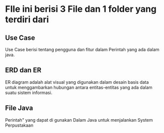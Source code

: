 # FIle ini berisi 3 File dan 1 folder yang terdiri dari 
## Use Case
Use Case berisi tentang pengguna dan fitur dalam Perintah yang ada dalam java.

## ERD dan ER
ER diagram adalah alat visual yang digunakan dalam desain basis data untuk menggambarkan hubungan antara entitas-entitas yang ada dalam suatu sistem informasi.

## File Java 
Perintah" yang dapat di gunakan Dalam Java untuk menjalankan System Perpustakaan
